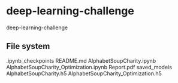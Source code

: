 # deep-learning-challenge
deep-learning-challenge

File system
--------------

.ipynb_checkpoints
README.md
AlphabetSoupCharity.ipynb
AlphabetSoupCharity_Optimization.ipynb
Report.pdf
saved_models
    AlphabetSoupCharity.h5
    AlphabetSoupCharity_Optimization.h5